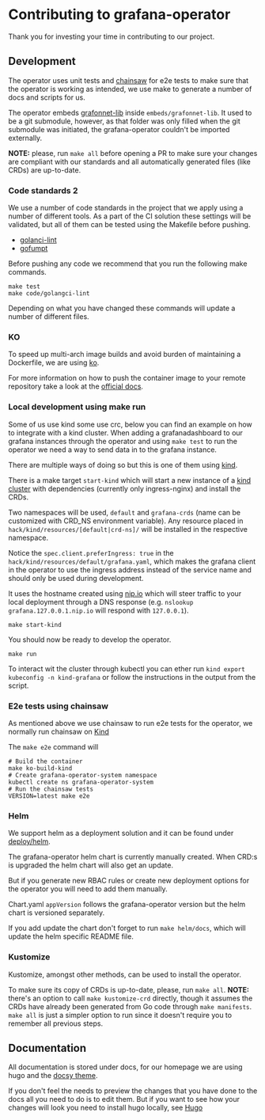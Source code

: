 # Contributing to grafana-operator

Thank you for investing your time in contributing to our project.

## Development

The operator uses unit tests and [chainsaw](https://kyverno.github.io/chainsaw/) for e2e tests to make sure that the operator is working as intended, we use make to generate a number of docs and scripts for us.

The operator embeds [grafonnet-lib](https://github.com/grafana/grafonnet-lib) inside `embeds/grafonnet-lib`. It used to be a git submodule, however, as that folder was only filled when the git submodule was initiated, the grafana-operator couldn't be imported externally.

**NOTE:** please, run `make all` before opening a PR to make sure your changes are compliant with our standards and all automatically generated files (like CRDs) are up-to-date.

### Code standards 2

We use a number of code standards in the project that we apply using a number of different tools.
As a part of the CI solution these settings will be validated, but all of them can be tested using the Makefile before pushing.

- [golanci-lint](https://golangci-lint.run/)
- [gofumpt](https://github.com/mvdan/gofumpt)

Before pushing any code we recommend that you run the following make commands.

```shell
make test
make code/golangci-lint
```

Depending on what you have changed these commands will update a number of different files.

### KO

To speed up multi-arch image builds and avoid burden of maintaining a Dockerfile, we are using [ko](https://ko.build/).

For more information on how to push the container image to your remote repository take a look at the [official docs](https://ko.build/get-started/).

### Local development using make run

Some of us use kind some use crc, below you can find an example on how to integrate with a kind cluster.
When adding a grafanadashboard to our grafana instances through the operator and using `make test` to run the operator we need a way to send data in to the grafana instance.

There are multiple ways of doing so but this is one of them using [kind](https://kind.sigs.k8s.io/docs/user/ingress/#create-cluster).

There is a make target `start-kind` which will start a new instance of a
[kind cluster](https://kind.sigs.k8s.io/docs/user/ingress/#create-cluster)
with dependencies (currently only ingress-nginx) and install the CRDs.

Two namespaces will be used, `default` and `grafana-crds` (name can be customized with CRD_NS environment variable).
Any resource placed in `hack/kind/resources/[default|crd-ns]/` will be installed in the respective namespace.

Notice the `spec.client.preferIngress: true` in the `hack/kind/resources/default/grafana.yaml`,
which makes the grafana client in the operator to use the ingress address instead of the service name
and should only be used during development.

It uses the hostname created using [nip.io](https://nip.io/) which will steer traffic to your local deployment
through a DNS response (e.g. `nslookup grafana.127.0.0.1.nip.io` will respond with `127.0.0.1`).

```shell
make start-kind
```

You should now be ready to develop the operator.

```shell
make run
```

To interact wit the cluster through kubectl you can ether run `kind export kubeconfig -n kind-grafana`
or follow the instructions in the output from the script.

### E2e tests using chainsaw

As mentioned above we use chainsaw to run e2e tests for the operator, we normally run chainsaw on [Kind](https://kind.sigs.k8s.io/)

The `make e2e` command will

```shell
# Build the container
make ko-build-kind
# Create grafana-operator-system namespace
kubectl create ns grafana-operator-system
# Run the chainsaw tests
VERSION=latest make e2e
```

### Helm

We support helm as a deployment solution and it can be found under [deploy/helm](deploy/helm/grafana-operator/README.md).

The grafana-operator helm chart is currently manually created.
When CRD:s is upgraded the helm chart will also get an update.

But if you generate new RBAC rules or create new deployment options for the operator you will need to add them manually.

Chart.yaml `appVersion` follows the grafana-operator version but the helm chart is versioned separately.

If you add update the chart don't forget to run `make helm/docs`, which will update the helm specific README file.

### Kustomize

Kustomize, amongst other methods, can be used to install the operator.

To make sure its copy of CRDs is up-to-date, please, run `make all`.
**NOTE:** there's an option to call `make kustomize-crd` directly, though it assumes the CRDs have already been generated from Go code through `make manifests`. `make all` is just a simpler option to run since it doesn't require you to remember all previous steps.

## Documentation

All documentation is stored under docs, for our homepage we are using hugo and the [docsy theme](https://github.com/google/docsy).

If you don't feel the needs to preview the changes that you have done to the docs all you need to do is to edit them.
But if you want to see how your changes will look you need to install hugo locally, see [Hugo ](./hugo/README.md)
